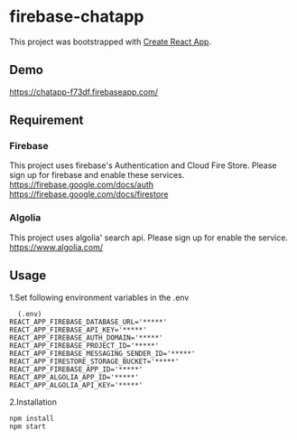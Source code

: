 # firebase-chatapp
This project was bootstrapped with [Create React App](https://github.com/facebook/create-react-app).
## Demo
https://chatapp-f73df.firebaseapp.com/

## Requirement
### Firebase
This project uses firebase's Authentication and Cloud Fire Store. Please sign up for firebase and enable these services.  
https://firebase.google.com/docs/auth  
https://firebase.google.com/docs/firestore  
### Algolia
This project uses algolia' search api. Please sign up for enable the service.
https://www.algolia.com/

## Usage

1.Set following environment variables in the .env
```
  (.env)
REACT_APP_FIREBASE_DATABASE_URL='*****'
REACT_APP_FIREBASE_API_KEY='*****'
REACT_APP_FIREBASE_AUTH_DOMAIN='*****'
REACT_APP_FIREBASE_PROJECT_ID='*****'
REACT_APP_FIREBASE_MESSAGING_SENDER_ID='*****'
REACT_APP_FIRESTORE_STORAGE_BUCKET='*****'
REACT_APP_FIREBASE_APP_ID='*****'
REACT_APP_ALGOLIA_APP_ID='*****'
REACT_APP_ALGOLIA_API_KEY='*****'
```

2.Installation
```
npm install
npm start
```

